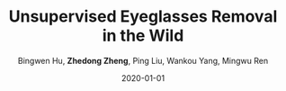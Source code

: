 ---
title: "Unsupervised Eyeglasses Removal in the Wild"
collection: publications
permalink: /publication/Unsup2020
date: 2020-01-01
doi: 10.1109/tcyb.2020.2995496
venue: 'IEEE Transactions on Cybernetics'
paperurl: 'https://zdzheng.xyz/files/Hu_CYB20.pdf'
code: 'https://github.com/Bingwen-Hu/ERGAN-Pytorch'
author: 'Bingwen Hu,  <strong>Zhedong Zheng</strong>,  Ping Liu,  Wankou Yang,  Mingwu Ren'
citation: ' Bingwen Hu,  Zhedong Zheng,  Ping Liu,  Wankou Yang,  Mingwu Ren, &quot;Unsupervised Eyeglasses Removal in the Wild.&quot; IEEE Transactions on Cybernetics, 2020. DOI: 10.1109/tcyb.2020.2995496'
abs: 'Eyeglasses removal is challenging in removing different kinds of eyeglasses, e.g., rimless glasses, full-rim glasses and sunglasses, and recovering appropriate eyes. Due to the large visual variants, the conventional methods lack scalability. Most existing works focus on the frontal face images in the controlled environment, such as the laboratory, and need to design specific systems for different eyeglass types. To address the limitation, we propose a unified eyeglass removal model called Eyeglasses Removal Generative Adversarial Network (ERGAN), which could handle different types of glasses in the wild. The proposed method does not depend on the dense annotation of eyeglasses location but benefits from the large-scale face images with weak annotations. Specifically, we study the two relevant tasks simultaneously, i.e., removing and wearing eyeglasses. Given two facial images with and without eyeglasses, the proposed model learns to swap the eye area in two faces. The generation mechanism focuses on the eye area and invades the difficulty of generating a new face. In the experiment, we show the proposed method achieves a competitive removal quality in terms of realism and diversity. Furthermore, we evaluate ERGAN on several subsequent tasks, such as face verification and facial expression recognition. The experiment shows that our method could serve as a pre-processing method for these tasks.'
pub_year: '2020'
bib: >
    @article{Hu_2020,  
    author = "Hu, Bingwen and Zheng, Zhedong and Liu, Ping and Yang, Wankou and Ren, Mingwu",  
    doi = "10.1109/tcyb.2020.2995496",  
    year = "2020",  
    publisher = "IEEE",  
    pages = "1--13",  
    title = "Unsupervised Eyeglasses Removal in the Wild",  
    code = "https://github.com/Bingwen-Hu/ERGAN-Pytorch",  
    url = "https://zdzheng.xyz/files/Hu\_CYB20.pdf",  
    journal = "{IEEE} Transactions on Cybernetics",  
    abs = "Eyeglasses removal is challenging in removing different kinds of eyeglasses, e.g., rimless glasses, full-rim glasses and sunglasses, and recovering appropriate eyes. Due to the large visual variants, the conventional methods lack scalability. Most existing works focus on the frontal face images in the controlled environment, such as the laboratory, and need to design specific systems for different eyeglass types. To address the limitation, we propose a unified eyeglass removal model called Eyeglasses Removal Generative Adversarial Network (ERGAN), which could handle different types of glasses in the wild. The proposed method does not depend on the dense annotation of eyeglasses location but benefits from the large-scale face images with weak annotations. Specifically, we study the two relevant tasks simultaneously, i.e., removing and wearing eyeglasses. Given two facial images with and without eyeglasses, the proposed model learns to swap the eye area in two faces. The generation mechanism focuses on the eye area and invades the difficulty of generating a new face. In the experiment, we show the proposed method achieves a competitive removal quality in terms of realism and diversity. Furthermore, we evaluate ERGAN on several subsequent tasks, such as face verification and facial expression recognition. The experiment shows that our method could serve as a pre-processing method for these tasks."
    }

---